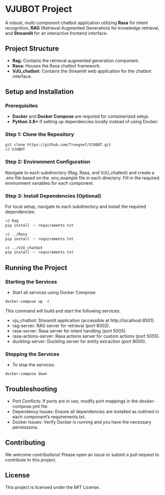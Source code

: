 # VJUBOT Project

A robust, multi-component chatbot application utilizing **Rasa** for intent recognition, **RAG** (Retrieval Augmented Generation) for knowledge retrieval, and **Streamlit** for an interactive frontend interface.

## Project Structure

* **Rag:** Contains the retrieval augmented generation component.
* **Rasa:** Houses the Rasa chatbot framework.
* **VJU_chatbot:** Contains the Streamlit web application for the chatbot interface.

## Setup and Installation

### Prerequisites

- **Docker** and **Docker Compose** are required for containerized setup.
- **Python 3.8+** if setting up dependencies locally instead of using Docker.

### Step 1: Clone the Repository

```bash
git clone https://github.com/Trungnef/VJUBOT.git
cd VJUBOT
```
### Step 2: Environment Configuration
Navigate to each subdirectory (Rag, Rasa, and VJU_chatbot) and create a .env file based on the .env_example file in each directory. Fill in the required environment variables for each component.

### Step 3: Install Dependencies (Optional)
For local setup, navigate to each subdirectory and install the required dependencies:

```bash
cd Rag
pip install -r requirements.txt

cd ../Rasa
pip install -r requirements.txt

cd ../VJU_chatbot
pip install -r requirements.txt
```

## Running the Project
### Starting the Services
- Start all services using Docker Compose:
```bash
docker-compose up -d
```
This command will build and start the following services:

- vju_chatbot: Streamlit application (accessible at http://localhost:8501).
- rag-server: RAG server for retrieval (port 8002).
- rasa-server: Rasa server for intent handling (port 5005).
- rasa-actions-server: Rasa actions server for custom actions (port 5055).
- duckling-server: Duckling server for entity extraction (port 8000).

### Stopping the Services
- To stop the services:
```bash
docker-compose down
```

## Troubleshooting
- Port Conflicts: If ports are in use, modify port mappings in the docker-compose.yml file.
- Dependency Issues: Ensure all dependencies are installed as outlined in each component’s requirements.txt.
- Docker Issues: Verify Docker is running and you have the necessary permissions.
## Contributing
We welcome contributions! Please open an issue or submit a pull request to contribute to this project.

## License
This project is licensed under the MIT License.
